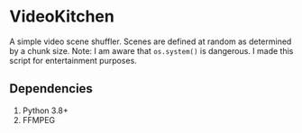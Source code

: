 # VideoKitchen
A simple video scene shuffler. Scenes are defined at random as determined by a chunk size. Note: I am aware that `os.system()` is dangerous. I made this script for entertainment purposes.

## Dependencies
1. Python 3.8+
2. FFMPEG
